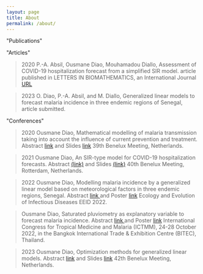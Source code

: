 ```yaml
---
layout: page
title: About
permalink: /about/
---
```

"Publications"


"Articles"
>2020
>P.-A. Absil, Ousmane Diao, Mouhamadou Diallo, Assessment of COVID-19 hospitalization forecast from a simplified SIR model.
> article published in LETTERS IN BIOMATHEMATICS, an International Journal
><a href="https://lettersinbiomath.journals.publicknowledgeproject.org/index.php/lib/article/view/403">URL</a>

>2023
>O. Diao, P.-A. Absil, and M. Diallo, Generalized linear models to forecast
malaria incidence in three endemic regions of Senegal, article submitted.
  

"Conferences"
>2020
>Ousmane Diao, Mathematical modelling of malaria transmission taking into account the influence of current prevention and treatment.
> Abstract <a href="https://www.dropbox.com/s/n451fxy7l2uns4r/main_benelux.pdf?dl=0&quot;">link</a> and Slides <a href="https://www.dropbox.com/s/soz1pnpa699tfm7/benelux%20presentation%20new.pdf?dl=0&quot;">link</a>
>39th Benelux Meeting, Netherlands.

>2021
>Ousmane Diao, An SIR-type model for COVID-19 hospitalization forecasts.
> Abstract <a href="https://www.dropbox.com/s/b8anm6h2imxv1s4/Benelux_2021_abstract.pdf?dl=0&quot;">(link)</a> and Slides <a href="https://www.dropbox.com/s/zxo3vnoz583rmxw/Slides_benelux_2021_06_28.pdf?dl=0&quot;"> (link)</a>
> 40th Benelux Meeting, Rotterdam, Netherlands.

>2022
>Ousmane Diao, Modelling malaria incidence by a generalized linear model based on meteorological factors in three endemic regions, Senegal. 
> Abstract <a href="https://www.dropbox.com/s/omyzy7jxa6o3zmv/main_conf_eeid_2022_Atlanta_2022_03_14.pdf?dl=0&quot;"> link </a> and Poster <a href="https://www.dropbox.com/s/zywc8hnrb42oe6b/poster_Ousmane_EEID2022.pdf?dl=0&quot;"> link</a>
> Ecology and Evolution of Infectious Diseases EEID 2022.

>Ousmane Diao, Saturated pluviometry as explanatory variable to forecast malaria incidence.
> Abstract <a href="https://www.dropbox.com/s/joswvb0zpc73i5l/Abstract_ICTMM2022.pdf?dl=0;"> link </a> and Poster <a href="https://www.dropbox.com/s/sbcuo6fqluw70zo/Poster_ICTMM_2022.pdf?dl=0;"> link</a>
> International Congress for Tropical Medicine and Malaria (ICTMM), 24-28 October 2022, in the Bangkok International Trade & Exhibition Centre (BITEC), Thailand.

>2023
>Ousmane Diao, Optimization methods for generalized linear models.
> Abstract <a href="https://www.dropbox.com/s/eu58jaizrh2w7nd/OusmaneDiao.pdf?dl=0">link</a> and Slides <a href="https://www.dropbox.com/s/b6x5fw646gimw83/Presentations_benelux_2023.pdf?dl=0">link</a>
>42th Benelux Meeting, Netherlands.




